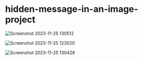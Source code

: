 # hidden-message-in-an-image-project

![Screenshot 2023-11-25 130512](https://github.com/joshna0001/hidden-message-in-an-image-project/assets/145093543/1377d876-8757-460f-a3fa-03c16b61512f)

![Screenshot 2023-11-25 123020](https://github.com/joshna0001/hidden-message-in-an-image-project/assets/145093543/ff2dd435-2a47-4de6-90f7-fbf293c0cf61)

![Screenshot 2023-11-25 130428](https://github.com/joshna0001/hidden-message-in-an-image-project/assets/145093543/59e69857-2f8f-45f0-bae7-6f4ae05de59d)
